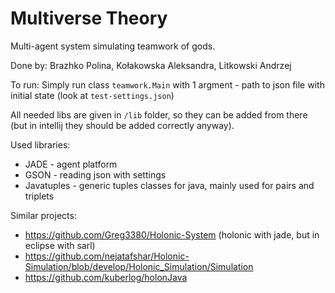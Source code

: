# Multiverse Theory
Multi-agent system simulating teamwork of gods.

Done by: Brazhko Polina, Kołakowska Aleksandra, Litkowski Andrzej

To run: Simply run class `teamwork.Main` with 1 argment - path to json file with initial state (look at `test-settings.json`)

All needed libs are given in `/lib` folder, so they can be added from there (but in intellij they should be added correctly anyway).

Used libraries: 
* JADE - agent platform
* GSON - reading json with settings
* Javatuples - generic tuples classes for java, mainly used for pairs and triplets

Similar projects:
- https://github.com/Greg3380/Holonic-System (holonic with jade, but in eclipse with sarl)
- https://github.com/nejatafshar/Holonic-Simulation/blob/develop/Holonic_Simulation/Simulation
- https://github.com/kuberlog/holonJava